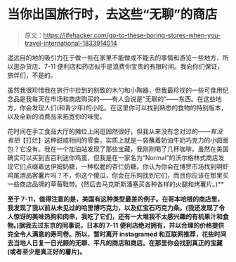 # 当你出国旅行时，去这些“无聊”的商店

> 原文：<https://lifehacker.com/go-to-these-boring-stores-when-you-travel-international-1833914014>

遥远目的地的吸引力在于做一些在家里不能做或不能去的事情和游览一些地方，所以逛杂货店、7-11 便利店和药店似乎是浪费你宝贵的有限时间。我向你们保证，旅伴们，不是的。



虽然我很珍惜我在旅行中捡到的别致的木勺和小陶器，但我最珍视的一些可食用纪念品是我每天在市场和商店购买的——有人会说是“无聊的”——东西。在这些地方，你会发现人们(和青少年)的小吃。在这里你可以找到熟悉的食物的特别版本，以及全新的消费品来拓宽你的味觉。

花时间在手工食品大厅的摊位上闲逛固然很好，但我从来没有念对过的[](https://torvehallernekbh.dk)*——有没有把[](https://www.amazon.com/Nidar-Smash-Original-Norwegian-Chocolate/dp/B01CX6HNHG?asc_campaign=InlineText&asc_refurl=https://lifehacker.com/go-to-these-boring-stores-when-you-travel-international-1833914014&asc_source=&tag=kinjalifehackerlink-20)*【打烂】这种甜咸相间的零食，实质上就是一袋蘸着奶油牛奶巧克力的小圆面包？它没有。我在一个加油站发现了那些宝藏，我刚刚喝了几杯咖啡。虽然在美国确实可以买到吉百利迷你鸡蛋，但我是在一家名为“Normal”的沃尔格林式商店发现它们点缀着达伊姆奶糖，一种松脆的杏仁奶糖。你认为你会在博罗市场找到明虾鸡尾酒品客薯片吗？不，你这个傻瓜，你会在乐购找到它们，而且你应该在那里买一些商店品牌的草莓鞋带。(然后去马克斯斯潘塞买各种各样的火腿和烤薯片。)**

**至于 7-11，值得注意的是，美国有这种类型最差的例子。在哥本哈根的商店里，我发现了我以前从未见过的哈里博巧克力，以及红宝石巧克力条。(我还发现了令人惊讶的美味热狗和肉串，我吃了它们，还有一大堆我不太感兴趣的有机果汁和食物。)据我去过东京的同事说，日本的 7-11 便利店绝对拥有，并以合理的价格提供完全令人满意的寿司卷。所以，暂时离开 instagramed 和互联网推荐，花些时间去当地人日复一日光顾的无聊、平凡的商店和商店。在那里你会找到真正的宝藏(或者至少是真正好的薯片)。**
